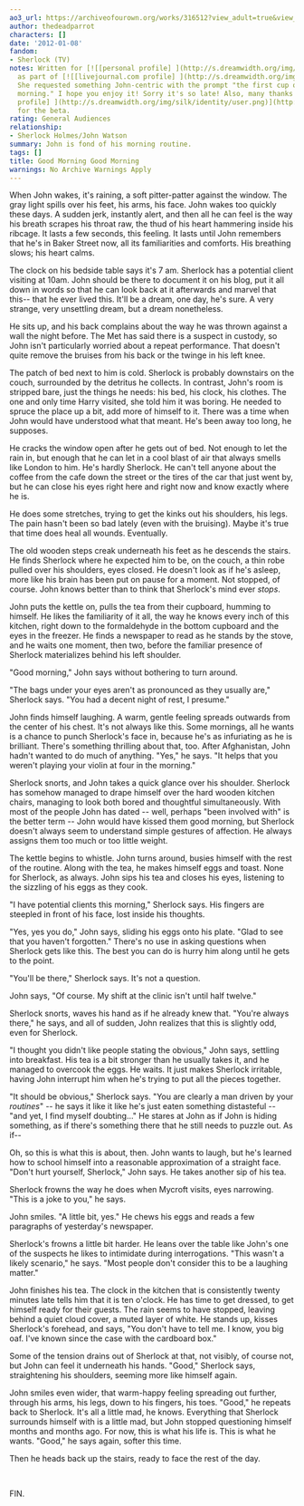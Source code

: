 ```yaml
---
ao3_url: https://archiveofourown.org/works/316512?view_adult=true&view_full_work=true
author: thedeadparrot
characters: []
date: '2012-01-08'
fandom:
- Sherlock (TV)
notes: Written for [![[personal profile] ](http://s.dreamwidth.org/img/silk/identity/user.png)](http://podfic-lover.dreamwidth.org/profile)[**podfic\_lover**](http://podfic-lover.dreamwidth.org/)
  as part of [![[livejournal.com profile] ](http://s.dreamwidth.org/img/external/lj-community.gif)](http://help-japan.livejournal.com/profile)[**help\_japan**](http://help-japan.livejournal.com/).
  She requested something John-centric with the prompt "the first cup of tea in the
  morning." I hope you enjoy it! Sorry it's so late! Also, many thanks to [![[personal
  profile] ](http://s.dreamwidth.org/img/silk/identity/user.png)](http://zulu.dreamwidth.org/profile)[**zulu**](http://zulu.dreamwidth.org/)
  for the beta.
rating: General Audiences
relationship:
- Sherlock Holmes/John Watson
summary: John is fond of his morning routine.
tags: []
title: Good Morning Good Morning
warnings: No Archive Warnings Apply
---
```


When John wakes, it's raining, a soft pitter-patter against the window. The gray light spills over his feet, his arms, his face. John wakes too quickly these days. A sudden jerk, instantly alert, and then all he can feel is the way his breath scrapes his throat raw, the thud of his heart hammering inside his ribcage. It lasts a few seconds, this feeling. It lasts until John remembers that he's in Baker Street now, all its familiarities and comforts. His breathing slows; his heart calms.

The clock on his bedside table says it's 7 am. Sherlock has a potential client visiting at 10am. John should be there to document it on his blog, put it all down in words so that he can look back at it afterwards and marvel that this-- that he ever lived this. It'll be a dream, one day, he's sure. A very strange, very unsettling dream, but a dream nonetheless.

He sits up, and his back complains about the way he was thrown against a wall the night before. The Met has said there is a suspect in custody, so John isn't particularly worried about a repeat performance. That doesn't quite remove the bruises from his back or the twinge in his left knee.

The patch of bed next to him is cold. Sherlock is probably downstairs on the couch, surrounded by the detritus he collects. In contrast, John's room is stripped bare, just the things he needs: his bed, his clock, his clothes. The one and only time Harry visited, she told him it was boring. He needed to spruce the place up a bit, add more of himself to it. There was a time when John would have understood what that meant. He's been away too long, he supposes.

He cracks the window open after he gets out of bed. Not enough to let the rain in, but enough that he can let in a cool blast of air that always smells like London to him. He's hardly Sherlock. He can't tell anyone about the coffee from the cafe down the street or the tires of the car that just went by, but he can close his eyes right here and right now and know exactly where he is.

He does some stretches, trying to get the kinks out his shoulders, his legs. The pain hasn't been so bad lately (even with the bruising). Maybe it's true that time does heal all wounds. Eventually.

The old wooden steps creak underneath his feet as he descends the stairs. He finds Sherlock where he expected him to be, on the couch, a thin robe pulled over his shoulders, eyes closed. He doesn't look as if he's asleep, more like his brain has been put on pause for a moment. Not stopped, of course. John knows better than to think that Sherlock's mind ever *stops*.

John puts the kettle on, pulls the tea from their cupboard, humming to himself. He likes the familiarity of it all, the way he knows every inch of this kitchen, right down to the formaldehyde in the bottom cupboard and the eyes in the freezer. He finds a newspaper to read as he stands by the stove, and he waits one moment, then two, before the familiar presence of Sherlock materializes behind his left shoulder.

"Good morning," John says without bothering to turn around.

"The bags under your eyes aren't as pronounced as they usually are," Sherlock says. "You had a decent night of rest, I presume."

John finds himself laughing. A warm, gentle feeling spreads outwards from the center of his chest. It's not always like this. Some mornings, all he wants is a chance to punch Sherlock's face in, because he's as infuriating as he is brilliant. There's something thrilling about that, too. After Afghanistan, John hadn't wanted to do much of anything. "Yes," he says. "It helps that you weren't playing your violin at four in the morning."

Sherlock snorts, and John takes a quick glance over his shoulder. Sherlock has somehow managed to drape himself over the hard wooden kitchen chairs, managing to look both bored and thoughtful simultaneously. With most of the people John has dated -- well, perhaps "been involved with" is the better term -- John would have kissed them good morning, but Sherlock doesn't always seem to understand simple gestures of affection. He always assigns them too much or too little weight.

The kettle begins to whistle. John turns around, busies himself with the rest of the routine. Along with the tea, he makes himself eggs and toast. None for Sherlock, as always. John sips his tea and closes his eyes, listening to the sizzling of his eggs as they cook.

"I have potential clients this morning," Sherlock says. His fingers are steepled in front of his face, lost inside his thoughts.

"Yes, yes you do," John says, sliding his eggs onto his plate. "Glad to see that you haven't forgotten." There's no use in asking questions when Sherlock gets like this. The best you can do is hurry him along until he gets to the point.

"You'll be there," Sherlock says. It's not a question.

John says, "Of course. My shift at the clinic isn't until half twelve."

Sherlock snorts, waves his hand as if he already knew that. "You're always there," he says, and all of sudden, John realizes that this is slightly odd, even for Sherlock.

"I thought you didn't like people stating the obvious," John says, settling into breakfast. His tea is a bit stronger than he usually takes it, and he managed to overcook the eggs. He waits. It just makes Sherlock irritable, having John interrupt him when he's trying to put all the pieces together.

"It should be obvious," Sherlock says. "You are clearly a man driven by your *routines*" -- he says it like it like he's just eaten something distasteful -- "and yet, I find myself doubting..." He stares at John as if John is hiding something, as if there's something there that he still needs to puzzle out. As if--

Oh, so this is what this is about, then. John wants to laugh, but he's learned how to school himself into a reasonable approximation of a straight face. "Don't hurt yourself, Sherlock," John says. He takes another sip of his tea.

Sherlock frowns the way he does when Mycroft visits, eyes narrowing. "This is a joke to you," he says.

John smiles. "A little bit, yes." He chews his eggs and reads a few paragraphs of yesterday's newspaper.

Sherlock's frowns a little bit harder. He leans over the table like John's one of the suspects he likes to intimidate during interrogations. "This wasn't a likely scenario," he says. "Most people don't consider this to be a laughing matter."

John finishes his tea. The clock in the kitchen that is consistently twenty minutes late tells him that it is ten o'clock. He has time to get dressed, to get himself ready for their guests. The rain seems to have stopped, leaving behind a quiet cloud cover, a muted layer of white. He stands up, kisses Sherlock's forehead, and says, "You don't have to tell me. I know, you big oaf. I've known since the case with the cardboard box."

Some of the tension drains out of Sherlock at that, not visibly, of course not, but John can feel it underneath his hands. "Good," Sherlock says, straightening his shoulders, seeming more like himself again.

John smiles even wider, that warm-happy feeling spreading out further, through his arms, his legs, down to his fingers, his toes. "Good," he repeats back to Sherlock. It's all a little mad, he knows. Everything that Sherlock surrounds himself with is a little mad, but John stopped questioning himself months and months ago. For now, this is what his life is. This is what he wants. "Good," he says again, softer this time.

Then he heads back up the stairs, ready to face the rest of the day.

 

FIN.